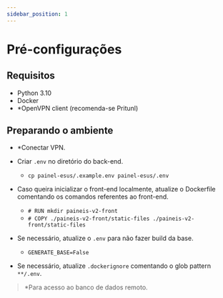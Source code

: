 ```yaml
---
sidebar_position: 1
---
```


# Pré-configurações

## Requisitos

- Python 3.10
- Docker
- *OpenVPN client (recomenda-se Pritunl)

## Preparando o ambiente

- *Conectar VPN.

- Criar `.env` no diretório do back-end.
    - `cp painel-esus/.example.env painel-esus/.env`

- Caso queira inicializar o front-end localmente, atualize o Dockerfile comentando os comandos referentes ao front-end.
    - `# RUN mkdir paineis-v2-front`
    - `# COPY ./paineis-v2-front/static-files ./paineis-v2-front/static-files`

- Se necessário, atualize o `.env` para não fazer build da base.
    - `GENERATE_BASE=False`

- Se necessário, atualize `.dockerignore` comentando o glob pattern `**/.env`.

> *Para acesso ao banco de dados remoto.
